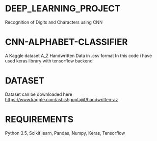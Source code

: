 # DEEP_LEARNING_PROJECT
Recognition of Digits and Characters using CNN 

# CNN-ALPHABET-CLASSIFIER
A Kaggle dataset A_Z Handwritten Data in .csv format
In this code i have used keras library with tensorflow backend

# DATASET
Dataset can be downloaded here
https://www.kaggle.com/ashishguptajiit/handwritten-az


# REQUIREMENTS
Python 3.5,
Scikit learn,
Pandas,
Numpy,
Keras,
Tensorflow



